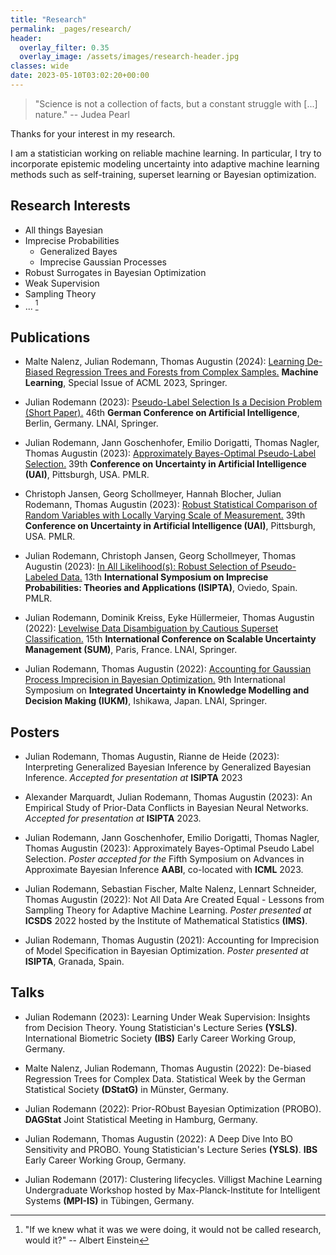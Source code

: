 ```yaml
---
title: "Research"
permalink: _pages/research/
header:
  overlay_filter: 0.35
  overlay_image: /assets/images/research-header.jpg
classes: wide
date: 2023-05-10T03:02:20+00:00
---
```



> "Science is not a collection of facts, but a constant struggle with [...] nature."
> -- Judea Pearl

Thanks for your interest in my research. 

I am a statistician working on reliable machine learning. In particular, I try to incorporate epistemic modeling uncertainty into adaptive machine learning methods such as self-training, superset learning or Bayesian optimization.   

## Research Interests

* All things Bayesian
* Imprecise Probabilities
    * Generalized Bayes
    * Imprecise Gaussian Processes
* Robust Surrogates in Bayesian Optimization
* Weak Supervision
* Sampling Theory
* ... [^1]

[^1]: "If we knew what it was we were doing, it would not be called research, would it?" -- Albert Einstein  


## Publications

* Malte Nalenz, Julian Rodemann, Thomas Augustin (2024): [Learning De-Biased Regression Trees and Forests from Complex Samples.](https://links.springernature.com/f/a/0p50nuqq-Z8cmwCiTRYoYA~~/AABE5gA~/RgRnftm_P0SiaHR0cHM6Ly9saW5rLnNwcmluZ2VyLmNvbS8xMC4xMDA3L3MxMDk5NC0wMjMtMDY0MzktMT91dG1fc291cmNlPXJjdF9jb25ncmF0ZW1haWx0JnV0bV9tZWRpdW09ZW1haWwmdXRtX2NhbXBhaWduPW9hXzIwMjQwMTA4JnV0bV9jb250ZW50PTEwLjEwMDcvczEwOTk0LTAyMy0wNjQzOS0xVwNzcGNCCmWYv1ScZcAL6WdSJGp1bGlhbi5yb2RlbWFubkBzdGF0LnVuaS1tdWVuY2hlbi5kZVgEAAAHLQ~~) **Machine Learning**, Special Issue of ACML 2023, Springer. 

* Julian Rodemann (2023): [Pseudo-Label Selection Is a Decision Problem (Short Paper).](https://doi.org/10.1007/978-3-031-42608-7) 46th **German Conference on Artificial Intelligence**, Berlin, Germany. LNAI, Springer. 

* Julian Rodemann, Jann Goschenhofer, Emilio Dorigatti, Thomas Nagler, Thomas Augustin (2023): [Approximately Bayes-Optimal Pseudo-Label Selection.](https://proceedings.mlr.press/v216/rodemann23a) 39th **Conference on Uncertainty in Artificial Intelligence (UAI)**, Pittsburgh, USA. PMLR. 

* Christoph Jansen, Georg Schollmeyer, Hannah Blocher, Julian Rodemann, Thomas Augustin (2023): [Robust Statistical Comparison of Random Variables with Locally Varying Scale of Measurement.](https://proceedings.mlr.press/v216/jansen23a.html) 39th **Conference on Uncertainty in Artificial Intelligence (UAI)**, Pittsburgh, USA. PMLR. 

* Julian Rodemann, Christoph Jansen, Georg Schollmeyer, Thomas Augustin (2023): [In All Likelihood(s): Robust Selection of Pseudo-Labeled Data.](https://proceedings.mlr.press/v215/rodemann23a.html) 13th **International Symposium on Imprecise Probabilities: Theories and Applications (ISIPTA)**, Oviedo, Spain. PMLR.

* Julian Rodemann, Dominik Kreiss, Eyke Hüllermeier, Thomas Augustin (2022): [Levelwise Data Disambiguation by Cautious Superset Classification.](https://link.springer.com/chapter/10.1007/978-3-031-18843-5_18) 15th **International Conference on Scalable Uncertainty Management (SUM)**, Paris, France. LNAI, Springer.

* Julian Rodemann, Thomas Augustin (2022): [Accounting for Gaussian Process Imprecision in Bayesian Optimization.](https://link.springer.com/chapter/10.1007/978-3-030-98018-4_8) 9th International Symposium on **Integrated Uncertainty in Knowledge Modelling and Decision Making (IUKM)**, Ishikawa, Japan. LNAI, Springer.


## Posters

* Julian Rodemann, Thomas Augustin, Rianne de Heide (2023): Interpreting Generalized Bayesian Inference by Generalized Bayesian Inference. *Accepted for presentation at* **ISIPTA** 2023

* Alexander Marquardt, Julian Rodemann, Thomas Augustin (2023): An Empirical Study of Prior-Data Conflicts in Bayesian Neural Networks. *Accepted for presentation at* **ISIPTA** 2023.

* Julian Rodemann, Jann Goschenhofer, Emilio Dorigatti, Thomas Nagler, Thomas Augustin (2023): Approximately Bayes-Optimal Pseudo Label Selection. *Poster accepted for the* Fifth Symposium on Advances in Approximate Bayesian Inference **AABI**, co-located with **ICML** 2023.

* Julian Rodemann, Sebastian Fischer, Malte Nalenz, Lennart Schneider, Thomas Augustin (2022): Not All Data Are Created Equal - Lessons from Sampling Theory for Adaptive Machine Learning. *Poster presented at* **ICSDS** 2022 hosted by the Institute of Mathematical Statistics **(IMS)**.
    
+ Julian Rodemann, Thomas Augustin (2021): Accounting for Imprecision of Model Specification in Bayesian Optimization. *Poster presented at* **ISIPTA**, Granada, Spain. 


## Talks


* Julian Rodemann (2023): Learning Under Weak Supervision: Insights from Decision Theory. Young Statistician's Lecture Series **(YSLS)**. International Biometric Society **(IBS)** Early Career Working Group, Germany.

* Malte Nalenz, Julian Rodemann, Thomas Augustin (2022): De-biased Regression Trees for Complex Data. Statistical Week by the German Statistical Society **(DStatG)** in Münster, Germany. 

* Julian Rodemann (2022): Prior-RObust Bayesian Optimization (PROBO). **DAGStat** Joint Statistical Meeting in Hamburg, Germany.

* Julian Rodemann, Thomas Augustin (2022): A Deep Dive Into BO Sensitivity and PROBO. Young Statistician's Lecture Series **(YSLS)**. **IBS** Early Career Working Group, Germany.

* Julian Rodemann (2017): Clustering lifecycles. Villigst Machine Learning Undergraduate Workshop hosted by Max-Planck-Institute for Intelligent Systems **(MPI-IS)** in Tübingen, Germany.


